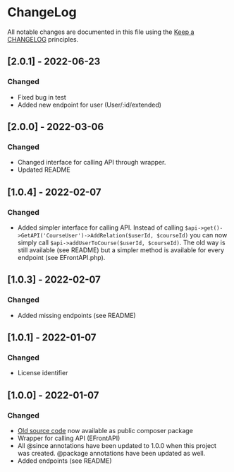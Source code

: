 # ChangeLog

All notable changes are documented in this file using the [Keep a CHANGELOG](https://keepachangelog.com/) principles.

## [2.0.1] - 2022-06-23

### Changed

* Fixed bug in test
* Added new endpoint for user (User/:id/extended)

## [2.0.0] - 2022-03-06

### Changed

* Changed interface for calling API through wrapper.
* Updated README

## [1.0.4] - 2022-02-07

### Changed

* Added simpler interface for calling API. Instead of calling ```$api->get()->GetAPI('CourseUser')->AddRelation($userId, $courseId)``` you can now simply call ```$api->addUserToCourse($userId, $courseId)```. The old way is still available (see README) but a simpler method is available for every endpoint (see EFrontAPI.php).

## [1.0.3] - 2022-02-07

### Changed

* Added missing endpoints (see README)

## [1.0.1] - 2022-01-07

### Changed

* License identifier

## [1.0.0] - 2022-01-07

### Changed

* [Old source code](https://github.com/epignosis/efrontPRO-SDK/) now available as public composer package
* Wrapper for calling API (EFrontAPI)
* All @since annotations have been updated to 1.0.0 when this project was created. @package annotations have been updated as well.
* Added endpoints (see README)